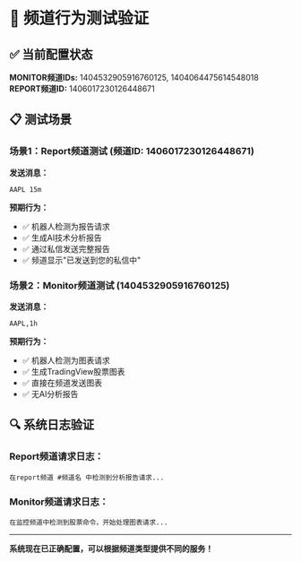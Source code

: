 # 🧪 频道行为测试验证

## ✅ 当前配置状态

**MONITOR频道IDs:** 1404532905916760125, 1404064475614548018
**REPORT频道ID:** 1406017230126448671

## 📋 测试场景

### 场景1：Report频道测试 (频道ID: 1406017230126448671)
**发送消息：**
```
AAPL 15m
```

**预期行为：**
- ✅ 机器人检测为报告请求
- ✅ 生成AI技术分析报告
- ✅ 通过私信发送完整报告
- ✅ 频道显示"已发送到您的私信中"

### 场景2：Monitor频道测试 (1404532905916760125)
**发送消息：**
```
AAPL,1h
```

**预期行为：**
- ✅ 机器人检测为图表请求
- ✅ 生成TradingView股票图表
- ✅ 直接在频道发送图表
- ✅ 无AI分析报告

## 🔍 系统日志验证

### Report频道请求日志：
```
在report频道 #频道名 中检测到分析报告请求...
```

### Monitor频道请求日志：
```
在监控频道中检测到股票命令，开始处理图表请求...
```

---

**系统现在已正确配置，可以根据频道类型提供不同的服务！**